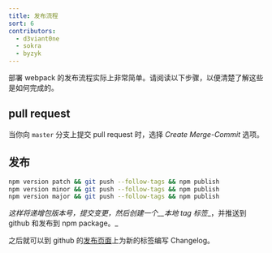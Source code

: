 ```yaml
---
title: 发布流程
sort: 6
contributors:
  - d3viant0ne
  - sokra
  - byzyk
---
```


部署 webpack 的发布流程实际上非常简单。请阅读以下步骤，以便清楚了解这些是如何完成的。


## pull request

当你向 `master` 分支上提交 pull request 时，选择 _Create Merge-Commit_ 选项。


## 发布

```bash
npm version patch && git push --follow-tags && npm publish
npm version minor && git push --follow-tags && npm publish
npm version major && git push --follow-tags && npm publish
```

_这样将递增包版本号，提交变更，然后创建一个__本地 tag 标签__，并推送到 github 和发布到 npm package。_

之后就可以到 github 的[发布页面](https://github.com/webpack/webpack/releases)上为新的标签编写 Changelog。
